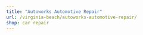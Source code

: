 ```yaml
---
title: "Autoworks Automotive Repair"
url: /virginia-beach/autoworks-automotive-repair/
shop: car repair
---
```

